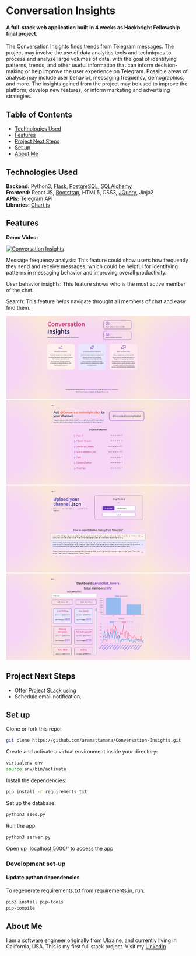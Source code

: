 # Conversation Insights

#### A full-stack web application built in 4 weeks as Hackbright Fellowship final project.

The Conversation Insights finds trends from Telegram messages. The project may involve the use of data analytics tools and techniques to
process and analyze large volumes of data, with the goal of identifying patterns, trends, and other useful information
that can inform decision-making or help improve the user experience on Telegram. Possible areas of analysis may include
user behavior, messaging frequency, demographics, and more. The insights gained from the project may be used to improve
the platform, develop new features, or inform marketing and advertising strategies.



## Table of Contents

* [Technologies Used](#technologiesused)
* [Features](#features)
* [Project Next Steps](#nextsteps)
* [Set up](#setup)
* [About Me](#author)

## <a name="technologiesused"></a>Technologies Used

<strong>Backend:</strong> Python3, [Flask](https://flask.palletsprojects.com/en/2.1.x/), [PostgreSQL](https://www.postgresql.org/), [SQLAlchemy](https://www.sqlalchemy.org/)<br />
<strong>Frontend:</strong> React JS, [Bootstrap](https://getbootstrap.com), HTML5, CSS3, [JQuery](https://jquery.com), Jinja2 <br />
<strong>APIs:</strong> [Telegram API](https://core.telegram.org/) <br />
<strong>Libraries:</strong> [Chart.js](https://github.com/kurkle/Chart.js) <br />

## Features
**Demo Video:**

<a href="https://www.youtube.com/watch?feature=player_embedded&v=rgt0_Jm-muE"
target="_blank"><img src="http://img.youtube.com/vi/rgt0_Jm-muE/0.jpg"
alt="Conversation Insights" width="150" height="100" border="0" /></a>

Message frequency analysis: This feature could show users how frequently they send and receive messages, which could be
helpful for identifying patterns in messaging behavior and improving overall productivity.

User behavior insights: This feature shows who is the most active member of the chat.

Search: This feature helps navigate throught all members of chat and easy find them.

<img src="static/screenshots/home_page.png">
<img src="static/screenshots/add_bot.png">
<img src="static/screenshots/upload_history.png">
<img src="static/screenshots/dashoard.png">


## <a name="nextsteps"></a>Project Next Steps

* Offer Project SLack using
* Schedule email notification.

## <a name="setup"></a>Set up
Clone or fork this repo:
```sh
git clone https://github.com/aramattamara/Conversation-Insights.git
```
Create and activate a virtual environment inside your directory:
```sh
virtualenv env
source env/bin/activate
```
Install the dependencies:
```sh
pip install -r requirements.txt
```
Set up the database:
```sh
python3 seed.py
```
Run the app:
```sh
python3 server.py
```
Open up 'localhost:5000/' to access the app

### Development set-up
#### Update python dependencies
To regenerate requirements.txt from requirements.in, run:
```sh
pip3 install pip-tools
pip-compile
```


## <a name="author"></a>About Me

I am a software engineer originally from Ukraine, and currently living in California, USA. This is my first full stack
project. Visit my [LinkedIn](https://www.linkedin.com/in/tamara-vashchuk/)
